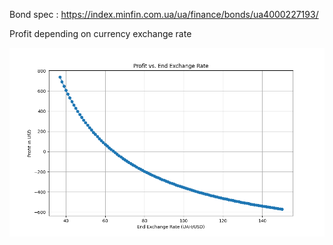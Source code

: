 Bond spec : https://index.minfin.com.ua/ua/finance/bonds/ua4000227193/

Profit depending on currency exchange rate

![profits_vs_exchange_rate_example.png](profits_vs_exchange_rate_example.png)